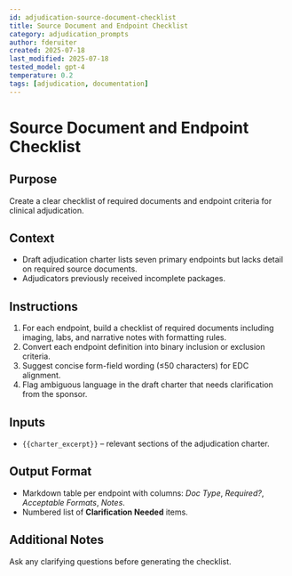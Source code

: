 ```yaml
---
id: adjudication-source-document-checklist
title: Source Document and Endpoint Checklist
category: adjudication_prompts
author: fderuiter
created: 2025-07-18
last_modified: 2025-07-18
tested_model: gpt-4
temperature: 0.2
tags: [adjudication, documentation]
---
```


# Source Document and Endpoint Checklist

## Purpose

Create a clear checklist of required documents and endpoint criteria for clinical adjudication.

## Context

- Draft adjudication charter lists seven primary endpoints but lacks detail on required source documents.
- Adjudicators previously received incomplete packages.

## Instructions

1. For each endpoint, build a checklist of required documents including imaging, labs, and narrative notes with formatting rules.
1. Convert each endpoint definition into binary inclusion or exclusion criteria.
1. Suggest concise form-field wording (≤50 characters) for EDC alignment.
1. Flag ambiguous language in the draft charter that needs clarification from the sponsor.

## Inputs

- `{{charter_excerpt}}` – relevant sections of the adjudication charter.

## Output Format

- Markdown table per endpoint with columns: *Doc Type*, *Required?*, *Acceptable Formats*, *Notes*.
- Numbered list of **Clarification Needed** items.

## Additional Notes

Ask any clarifying questions before generating the checklist.
